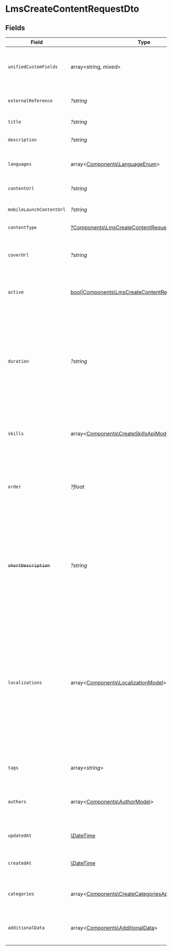 # LmsCreateContentRequestDto


## Fields

| Field                                                                                                                                                                                                                                                                                                                                                                    | Type                                                                                                                                                                                                                                                                                                                                                                     | Required                                                                                                                                                                                                                                                                                                                                                                 | Description                                                                                                                                                                                                                                                                                                                                                              | Example                                                                                                                                                                                                                                                                                                                                                                  |
| ------------------------------------------------------------------------------------------------------------------------------------------------------------------------------------------------------------------------------------------------------------------------------------------------------------------------------------------------------------------------ | ------------------------------------------------------------------------------------------------------------------------------------------------------------------------------------------------------------------------------------------------------------------------------------------------------------------------------------------------------------------------ | ------------------------------------------------------------------------------------------------------------------------------------------------------------------------------------------------------------------------------------------------------------------------------------------------------------------------------------------------------------------------ | ------------------------------------------------------------------------------------------------------------------------------------------------------------------------------------------------------------------------------------------------------------------------------------------------------------------------------------------------------------------------ | ------------------------------------------------------------------------------------------------------------------------------------------------------------------------------------------------------------------------------------------------------------------------------------------------------------------------------------------------------------------------ |
| `unifiedCustomFields`                                                                                                                                                                                                                                                                                                                                                    | array<string, *mixed*>                                                                                                                                                                                                                                                                                                                                                   | :heavy_minus_sign:                                                                                                                                                                                                                                                                                                                                                       | Custom Unified Fields configured in your StackOne project                                                                                                                                                                                                                                                                                                                | {<br/>"my_project_custom_field_1": "REF-1236",<br/>"my_project_custom_field_2": "some other value"<br/>}                                                                                                                                                                                                                                                                 |
| `externalReference`                                                                                                                                                                                                                                                                                                                                                      | *?string*                                                                                                                                                                                                                                                                                                                                                                | :heavy_minus_sign:                                                                                                                                                                                                                                                                                                                                                       | The external ID associated with this content                                                                                                                                                                                                                                                                                                                             | SOFTWARE-ENG-LV1-TRAINING-VIDEO-1                                                                                                                                                                                                                                                                                                                                        |
| `title`                                                                                                                                                                                                                                                                                                                                                                  | *?string*                                                                                                                                                                                                                                                                                                                                                                | :heavy_minus_sign:                                                                                                                                                                                                                                                                                                                                                       | The title of the content                                                                                                                                                                                                                                                                                                                                                 | Software Engineer Lv 1                                                                                                                                                                                                                                                                                                                                                   |
| `description`                                                                                                                                                                                                                                                                                                                                                            | *?string*                                                                                                                                                                                                                                                                                                                                                                | :heavy_minus_sign:                                                                                                                                                                                                                                                                                                                                                       | The description of the content                                                                                                                                                                                                                                                                                                                                           | This video acts as learning content for software engineers.                                                                                                                                                                                                                                                                                                              |
| `languages`                                                                                                                                                                                                                                                                                                                                                              | array<[Components\LanguageEnum](../../Models/Components/LanguageEnum.md)>                                                                                                                                                                                                                                                                                                | :heavy_minus_sign:                                                                                                                                                                                                                                                                                                                                                       | The languages associated with this content                                                                                                                                                                                                                                                                                                                               |                                                                                                                                                                                                                                                                                                                                                                          |
| `contentUrl`                                                                                                                                                                                                                                                                                                                                                             | *?string*                                                                                                                                                                                                                                                                                                                                                                | :heavy_minus_sign:                                                                                                                                                                                                                                                                                                                                                       | The external URL of the content                                                                                                                                                                                                                                                                                                                                          | https://www.youtube.com/watch?v=16873                                                                                                                                                                                                                                                                                                                                    |
| `mobileLaunchContentUrl`                                                                                                                                                                                                                                                                                                                                                 | *?string*                                                                                                                                                                                                                                                                                                                                                                | :heavy_minus_sign:                                                                                                                                                                                                                                                                                                                                                       | The mobile friendly URL of the content                                                                                                                                                                                                                                                                                                                                   | https://www.mobile.youtube.com/watch?v=16873                                                                                                                                                                                                                                                                                                                             |
| `contentType`                                                                                                                                                                                                                                                                                                                                                            | [?Components\LmsCreateContentRequestDtoContentType](../../Models/Components/LmsCreateContentRequestDtoContentType.md)                                                                                                                                                                                                                                                    | :heavy_minus_sign:                                                                                                                                                                                                                                                                                                                                                       | The type of content                                                                                                                                                                                                                                                                                                                                                      |                                                                                                                                                                                                                                                                                                                                                                          |
| `coverUrl`                                                                                                                                                                                                                                                                                                                                                               | *?string*                                                                                                                                                                                                                                                                                                                                                                | :heavy_minus_sign:                                                                                                                                                                                                                                                                                                                                                       | The URL of the thumbnail image associated with the content.                                                                                                                                                                                                                                                                                                              | https://www.googledrive.com/?v=16873                                                                                                                                                                                                                                                                                                                                     |
| `active`                                                                                                                                                                                                                                                                                                                                                                 | [bool\|Components\LmsCreateContentRequestDtoActive2\|null](../../Models/Components/LmsCreateContentRequestDtoActive.md)                                                                                                                                                                                                                                                  | :heavy_minus_sign:                                                                                                                                                                                                                                                                                                                                                       | Whether the content is active and available for users.                                                                                                                                                                                                                                                                                                                   | true                                                                                                                                                                                                                                                                                                                                                                     |
| `duration`                                                                                                                                                                                                                                                                                                                                                               | *?string*                                                                                                                                                                                                                                                                                                                                                                | :heavy_minus_sign:                                                                                                                                                                                                                                                                                                                                                       | The duration of the content following the ISO8601 standard. If duration_unit is applicable we will derive this from the smallest unit given in the duration string or the minimum unit accepted by the provider.                                                                                                                                                         | P3Y6M4DT12H30M5S                                                                                                                                                                                                                                                                                                                                                         |
| `skills`                                                                                                                                                                                                                                                                                                                                                                 | array<[Components\CreateSkillsApiModel](../../Models/Components/CreateSkillsApiModel.md)>                                                                                                                                                                                                                                                                                | :heavy_minus_sign:                                                                                                                                                                                                                                                                                                                                                       | The skills associated with this content                                                                                                                                                                                                                                                                                                                                  | [<br/>{<br/>"id": "12345",<br/>"name": "Sales Techniques"<br/>}<br/>]                                                                                                                                                                                                                                                                                                    |
| `order`                                                                                                                                                                                                                                                                                                                                                                  | *?float*                                                                                                                                                                                                                                                                                                                                                                 | :heavy_minus_sign:                                                                                                                                                                                                                                                                                                                                                       | The order of the individual content within a content grouping. This is not applicable for pushing individual content.                                                                                                                                                                                                                                                    | 1                                                                                                                                                                                                                                                                                                                                                                        |
| ~~`shortDescription`~~                                                                                                                                                                                                                                                                                                                                                   | *?string*                                                                                                                                                                                                                                                                                                                                                                | :heavy_minus_sign:                                                                                                                                                                                                                                                                                                                                                       | : warning: ** DEPRECATED **: This will be removed in a future release, please migrate away from it as soon as possible.<br/><br/>A short description or summary for the content                                                                                                                                                                                          | This course is a valuable resource and acts as learning content for...                                                                                                                                                                                                                                                                                                   |
| `localizations`                                                                                                                                                                                                                                                                                                                                                          | array<[Components\LocalizationModel](../../Models/Components/LocalizationModel.md)>                                                                                                                                                                                                                                                                                      | :heavy_minus_sign:                                                                                                                                                                                                                                                                                                                                                       | The localization data for this content                                                                                                                                                                                                                                                                                                                                   | [<br/>{<br/>"title": "Software Engineer Lv 1",<br/>"description": "This course acts as learning resource for software engineers.",<br/>"languages": {<br/>"value": "en-GB",<br/>"source_value": "string"<br/>}<br/>},<br/>{<br/>"title": "Software Engineer Lv 1",<br/>"description": "This video acts as learning content for software engineers.",<br/>"languages": {<br/>"value": "en-US",<br/>"source_value": "string"<br/>}<br/>}<br/>] |
| `tags`                                                                                                                                                                                                                                                                                                                                                                   | array<*string*>                                                                                                                                                                                                                                                                                                                                                          | :heavy_minus_sign:                                                                                                                                                                                                                                                                                                                                                       | A list of tags associated with the content                                                                                                                                                                                                                                                                                                                               | [<br/>"Sales Techniques",<br/>"Customer Service"<br/>]                                                                                                                                                                                                                                                                                                                   |
| `authors`                                                                                                                                                                                                                                                                                                                                                                | array<[Components\AuthorModel](../../Models/Components/AuthorModel.md)>                                                                                                                                                                                                                                                                                                  | :heavy_minus_sign:                                                                                                                                                                                                                                                                                                                                                       | The authors of the content                                                                                                                                                                                                                                                                                                                                               | [<br/>{<br/>"id": "123",<br/>"name": "John Doe"<br/>}<br/>]                                                                                                                                                                                                                                                                                                              |
| `updatedAt`                                                                                                                                                                                                                                                                                                                                                              | [\DateTime](https://www.php.net/manual/en/class.datetime.php)                                                                                                                                                                                                                                                                                                            | :heavy_minus_sign:                                                                                                                                                                                                                                                                                                                                                       | The date on which the content was last updated.                                                                                                                                                                                                                                                                                                                          | 2021-07-21T14:00:00.000Z                                                                                                                                                                                                                                                                                                                                                 |
| `createdAt`                                                                                                                                                                                                                                                                                                                                                              | [\DateTime](https://www.php.net/manual/en/class.datetime.php)                                                                                                                                                                                                                                                                                                            | :heavy_minus_sign:                                                                                                                                                                                                                                                                                                                                                       | The date on which the content was created.                                                                                                                                                                                                                                                                                                                               | 2021-07-21T14:00:00.000Z                                                                                                                                                                                                                                                                                                                                                 |
| `categories`                                                                                                                                                                                                                                                                                                                                                             | array<[Components\CreateCategoriesApiModel](../../Models/Components/CreateCategoriesApiModel.md)>                                                                                                                                                                                                                                                                        | :heavy_minus_sign:                                                                                                                                                                                                                                                                                                                                                       | The categories associated with this content                                                                                                                                                                                                                                                                                                                              | [<br/>{<br/>"name": "Technology"<br/>}<br/>]                                                                                                                                                                                                                                                                                                                             |
| `additionalData`                                                                                                                                                                                                                                                                                                                                                         | array<[Components\AdditionalData](../../Models/Components/AdditionalData.md)>                                                                                                                                                                                                                                                                                            | :heavy_minus_sign:                                                                                                                                                                                                                                                                                                                                                       | The additional_data associated with this content                                                                                                                                                                                                                                                                                                                         |                                                                                                                                                                                                                                                                                                                                                                          |